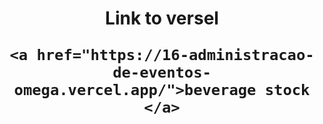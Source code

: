 
<h1 align="center">
    <p align="center">Link to versel </p>

    <a href="https://16-administracao-de-eventos-omega.vercel.app/">beverage stock </a>
</h1>
